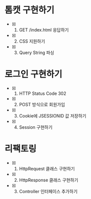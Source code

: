 # 톰캣 구현하기

- [x] 1. GET /index.html 응답하기
- [x] 2. CSS 지원하기
- [x] 3. Query String 파싱

# 로그인 구현하기

- [x] 1. HTTP Status Code 302
- [x] 2. POST 방식으로 회원가입
- [x] 3. Cookie에 JSESSIONID 값 저장하기
- [x] 4. Session 구현하기

# 리팩토링

- [x] 1. HttpRequest 클래스 구현하기
- [x] 2. HttpResponse 클래스 구현하기
- [x] 3. Controller 인터페이스 추가하기
